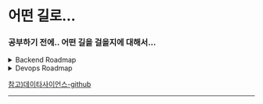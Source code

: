 # 어떤 길로... 
  
### 공부하기 전에.. 어떤 길을 걸을지에 대해서...  

<details>
  <summary>Backend Roadmap</summary>
  <img src=https://roadmap.sh/roadmaps/backend.png>
</details>

<details>
  <summary>Devops Roadmap</summary>
  <img src=https://roadmap.sh/roadmaps/devops.png>
</details>

  
[참고)데이타사이언스-github](https://github.com/ohahohah/data-engineer-intermediate-training)

*** 


